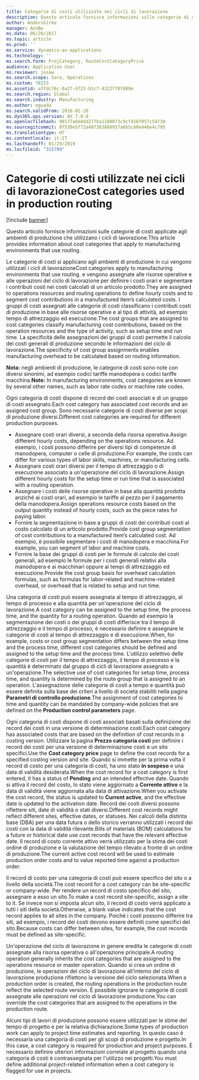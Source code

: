 ```yaml
---
title: Categorie di costi utilizzate nei cicli di lavorazione
description: Questo articolo fornisce informazioni sulle categorie di costi applicate agli ambienti di produzione che utilizzano i cicli di lavorazione.
author: AndersGirke
manager: AnnBe
ms.date: 06/20/2017
ms.topic: article
ms.prod: ''
ms.service: dynamics-ax-applications
ms.technology: ''
ms.search.form: ProjCategory, RouteCostCategoryPrice
audience: Application User
ms.reviewer: josaw
ms.search.scope: Core, Operations
ms.custom: 78153
ms.assetid: a3fdc76c-0a27-4723-b1c7-4322f707d89e
ms.search.region: Global
ms.search.industry: Manufacturing
ms.author: mguada
ms.search.validFrom: 2016-02-28
ms.dyn365.ops.version: AX 7.0.0
ms.openlocfilehash: 90177a6b8dd277ba1180073c9cf416f857c5d730
ms.sourcegitcommit: 0f530e5f72a40f383868957a6b5cb0e446e4c795
ms.translationtype: HT
ms.contentlocale: it-IT
ms.lasthandoff: 01/29/2019
ms.locfileid: "315799"
---
```

# <a name="cost-categories-used-in-production-routing"></a><span data-ttu-id="cddec-103">Categorie di costi utilizzate nei cicli di lavorazione</span><span class="sxs-lookup"><span data-stu-id="cddec-103">Cost categories used in production routing</span></span>

[!include [banner](../includes/banner.md)]

<span data-ttu-id="cddec-104">Questo articolo fornisce informazioni sulle categorie di costi applicate agli ambienti di produzione che utilizzano i cicli di lavorazione.</span><span class="sxs-lookup"><span data-stu-id="cddec-104">This article provides information about cost categories that apply to manufacturing environments that use routing.</span></span>

<span data-ttu-id="cddec-105">Le categorie di costi si applicano agli ambienti di produzione in cui vengono utilizzati i cicli di lavorazione</span><span class="sxs-lookup"><span data-stu-id="cddec-105">Cost categories apply to manufacturing environments that use routing.</span></span> <span data-ttu-id="cddec-106">e vengono assegnate alle risorse operative e alle operazioni del ciclo di lavorazione per definire i costi orari e segmentare i contributi costi nei costi calcolati di un articolo prodotto.</span><span class="sxs-lookup"><span data-stu-id="cddec-106">They are assigned to operations resources and routing operations to define hourly costs and to segment cost contributions in a manufactured item’s calculated costs.</span></span> <span data-ttu-id="cddec-107">I gruppi di costi assegnati alle categorie di costi classificano i contributi costi di produzione in base alle risorse operative e al tipo di attività, ad esempio tempo di attrezzaggio ed esecuzione.</span><span class="sxs-lookup"><span data-stu-id="cddec-107">The cost groups that are assigned to cost categories classify manufacturing cost contributions, based on the operation resources and the type of activity, such as setup time and run time.</span></span> <span data-ttu-id="cddec-108">La specificità delle assegnazioni dei gruppi di costi permette il calcolo dei costi generali di produzione secondo le informazioni del ciclo di lavorazione.</span><span class="sxs-lookup"><span data-stu-id="cddec-108">The specificity of cost group assignments enables manufacturing overhead to be calculated based on routing information.</span></span> 

<span data-ttu-id="cddec-109">**Nota:** negli ambienti di produzione, le categorie di costi sono note con diversi sinonimi, ad esempio codici tariffe manodopera o codici tariffe macchina.</span><span class="sxs-lookup"><span data-stu-id="cddec-109">**Note:** In manufacturing environments, cost categories are known by several other names, such as labor rate codes or machine rate codes.</span></span> 

<span data-ttu-id="cddec-110">Ogni categoria di costi dispone di record dei costi associati e di un gruppo di costi assegnato.</span><span class="sxs-lookup"><span data-stu-id="cddec-110">Each cost category has associated cost records and an assigned cost group.</span></span> <span data-ttu-id="cddec-111">Sono necessarie categorie di costi diverse per scopi di produzione diversi.</span><span class="sxs-lookup"><span data-stu-id="cddec-111">Different cost categories are required for different production purposes.</span></span>

-   <span data-ttu-id="cddec-112">Assegnare costi orari diversi, a seconda della risorsa operativa.</span><span class="sxs-lookup"><span data-stu-id="cddec-112">Assign different hourly costs, depending on the operations resource.</span></span> <span data-ttu-id="cddec-113">Ad esempio, i costi possono differire per diversi tipi di competenze di manodopera, computer o celle di produzione.</span><span class="sxs-lookup"><span data-stu-id="cddec-113">For example, the costs can differ for various types of labor skills, machines, or manufacturing cells.</span></span>
-   <span data-ttu-id="cddec-114">Assegnare costi orari diversi per il tempo di attrezzaggio o di esecuzione associato a un'operazione del ciclo di lavorazione.</span><span class="sxs-lookup"><span data-stu-id="cddec-114">Assign different hourly costs for the setup time or run time that is associated with a routing operation.</span></span>
-   <span data-ttu-id="cddec-115">Assegnare i costi delle risorse operative in base alla quantità prodotta anziché ai costi orari, ad esempio le tariffe al pezzo per il pagamento della manodopera.</span><span class="sxs-lookup"><span data-stu-id="cddec-115">Assign operations resource costs based on the output quantity instead of hourly costs, such as the piece rates for paying labor.</span></span>
-   <span data-ttu-id="cddec-116">Fornire la segmentazione in base a gruppi di costi dei contributi costi al costo calcolato di un articolo prodotto.</span><span class="sxs-lookup"><span data-stu-id="cddec-116">Provide cost group segmentation of cost contributions to a manufactured item’s calculated cost.</span></span> <span data-ttu-id="cddec-117">Ad esempio, è possibile segmentare i costi di manodopera e macchina.</span><span class="sxs-lookup"><span data-stu-id="cddec-117">For example, you can segment of labor and machine costs.</span></span>
-   <span data-ttu-id="cddec-118">Fornire la base dei gruppi di costi per le formule di calcolo dei costi generali, ad esempio le formule per i costi generali relativi alla manodopera e ai macchinari oppure ai tempi di attrezzaggio ed esecuzione.</span><span class="sxs-lookup"><span data-stu-id="cddec-118">Provide the cost group basis for overhead calculation formulas, such as formulas for labor-related and machine-related overhead, or overhead that is related to setup and run time.</span></span>

<span data-ttu-id="cddec-119">Una categoria di costi può essere assegnata al tempo di attrezzaggio, al tempo di processo e alla quantità per un'operazione del ciclo di lavorazione.</span><span class="sxs-lookup"><span data-stu-id="cddec-119">A cost category can be assigned to the setup time, the process time, and the quantity for a routing operation.</span></span> <span data-ttu-id="cddec-120">Quando ad esempio la segmentazione dei costi o dei gruppi di costi differisce tra il tempo di attrezzaggio e il tempo di processo, è necessario definire e assegnare le categorie di costi al tempo di attrezzaggio e di esecuzione.</span><span class="sxs-lookup"><span data-stu-id="cddec-120">When, for example, costs or cost group segmentation differs between the setup time and the process time, different cost categories should be defined and assigned to the setup time and the process time.</span></span> <span data-ttu-id="cddec-121">L'utilizzo selettivo delle categorie di costi per il tempo di attrezzaggio, il tempo di processo e la quantità è determinato dal gruppo di cicli di lavorazione assegnato a un'operazione.</span><span class="sxs-lookup"><span data-stu-id="cddec-121">The selective use of cost categories for setup time, process time, and quantity is determined by the route group that is assigned to an operation.</span></span> <span data-ttu-id="cddec-122">L'assegnazione delle categorie di costi a tempo e quantità può essere definita sulla base dei criteri a livello di società stabiliti nella pagina **Parametri di controllo produzione**.</span><span class="sxs-lookup"><span data-stu-id="cddec-122">The assignment of cost categories to time and quantity can be mandated by company-wide policies that are defined on the **Production control parameters** page.</span></span> 

<span data-ttu-id="cddec-123">Ogni categoria di costi dispone di costi associati basati sulla definizione dei record dei costi in una versione di determinazione costi.</span><span class="sxs-lookup"><span data-stu-id="cddec-123">Each cost category has associated costs that are based on the definition of cost records in a costing version.</span></span> <span data-ttu-id="cddec-124">Utilizzare la pagina **Prezzo categoria costi** per definire i record dei costi per una versione di determinazione costi e un sito specifici.</span><span class="sxs-lookup"><span data-stu-id="cddec-124">Use the **Cost category price** page to define the cost records for a specified costing version and site.</span></span> <span data-ttu-id="cddec-125">Quando si immette per la prima volta il record di costo per una categoria di costi, ha uno stato **in sospeso** e una data di validità desiderata.</span><span class="sxs-lookup"><span data-stu-id="cddec-125">When the cost record for a cost category is first entered, it has a status of **Pending** and an intended effective date.</span></span> <span data-ttu-id="cddec-126">Quando si attiva il record del costo, lo stato viene aggiornato a **Corrente attivo** e la data di validità viene aggiornata alla data di attivazione.</span><span class="sxs-lookup"><span data-stu-id="cddec-126">When you activate the cost record, the status is updated to **Current active**, and the effective date is updated to the activation date.</span></span> <span data-ttu-id="cddec-127">Record dei costi diversi possono riflettere siti, date di validità o stati diversi.</span><span class="sxs-lookup"><span data-stu-id="cddec-127">Different cost records might reflect different sites, effective dates, or statuses.</span></span> <span data-ttu-id="cddec-128">Nei calcoli della distinta base (DBA) per una data futura o dello storico verranno utilizzati i record dei costi con la data di validità rilevante.</span><span class="sxs-lookup"><span data-stu-id="cddec-128">Bills of materials (BOM) calculations for a future or historical date use cost records that have the relevant effective date.</span></span> <span data-ttu-id="cddec-129">Il record di costo corrente attivo verrà utilizzato per la stima dei costi ordine di produzione e la valutazione del tempo rilevato a fronte di un ordine di produzione.</span><span class="sxs-lookup"><span data-stu-id="cddec-129">The current active cost record will be used to estimate production order costs and to value reported time against a production order.</span></span> 

<span data-ttu-id="cddec-130">Il record di costo per una categoria di costi può essere specifico del sito o a livello della società.</span><span class="sxs-lookup"><span data-stu-id="cddec-130">The cost record for a cost category can be site-specific or company-wide.</span></span> <span data-ttu-id="cddec-131">Per rendere un record di costo specifico del sito, assegnare a esso un sito.</span><span class="sxs-lookup"><span data-stu-id="cddec-131">To make a cost record site-specific, assign a site to it.</span></span> <span data-ttu-id="cddec-132">Se invece non si imposta alcun sito, il record di costo verrà applicato a tutti i siti della società.</span><span class="sxs-lookup"><span data-stu-id="cddec-132">Otherwise, a blank value indicates that the cost record applies to all sites in the company.</span></span> <span data-ttu-id="cddec-133">Poiché i costi possono differire tra siti, ad esempio, i record dei costi devono essere definiti come specifici del sito.</span><span class="sxs-lookup"><span data-stu-id="cddec-133">Because costs can differ between sites, for example, the cost records must be defined as site-specific.</span></span> 

<span data-ttu-id="cddec-134">Un'operazione del ciclo di lavorazione in genere eredita le categorie di costi assegnate alla risorsa operativa o all'operazione principale.</span><span class="sxs-lookup"><span data-stu-id="cddec-134">A routing operation generally inherits the cost categories that are assigned to the operations resource or master operation.</span></span> <span data-ttu-id="cddec-135">Quando si crea un ordine di produzione, le operazioni del ciclo di lavorazione all'interno del ciclo di lavorazione produzione riflettono la versione del ciclo selezionata.</span><span class="sxs-lookup"><span data-stu-id="cddec-135">When a production order is created, the routing operations in the production route reflect the selected route version.</span></span> <span data-ttu-id="cddec-136">È possibile ignorare le categorie di costi assegnate alle operazioni nel ciclo di lavorazione produzione.</span><span class="sxs-lookup"><span data-stu-id="cddec-136">You can override the cost categories that are assigned to the operations in the production route.</span></span> 

<span data-ttu-id="cddec-137">Alcuni tipi di lavori di produzione possono essere utilizzati per le stime del tempo di progetto e per la relativa dichiarazione.</span><span class="sxs-lookup"><span data-stu-id="cddec-137">Some types of production work can apply to project time estimates and reporting.</span></span> <span data-ttu-id="cddec-138">In questo caso è necessaria una categoria di costi per gli scopi di produzione e progetto.</span><span class="sxs-lookup"><span data-stu-id="cddec-138">In this case, a cost category is required for production and project purposes.</span></span> <span data-ttu-id="cddec-139">È necessario definire ulteriori informazioni correlate al progetto quando una categoria di costi è contrassegnata per l'utilizzo nei progetti.</span><span class="sxs-lookup"><span data-stu-id="cddec-139">You must define additional project-related information when a cost category is flagged for use in projects.</span></span>



